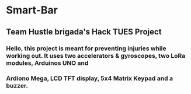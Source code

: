 # Smart-Bar
## Team Hustle brigada's Hack TUES Project

### Hello, this project is meant for preventing injuries while working out. It uses two accelerators & gyroscopes, two LoRa modules, Arduinos UNO and 
### Ardiono Mega, LCD TFT display, 5x4 Matrix Keypad and a buzzer. 
